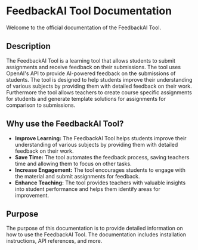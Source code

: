 # FeedbackAI Tool Documentation

Welcome to the official documentation of the FeedbackAI Tool.

## Description
The FeedbackAI Tool is a learning tool that allows students to submit assignments and receive feedback on their submissions. The tool uses OpenAI's API to provide AI-powered feedback on the submissions of students. The tool is designed to help students improve their understanding of various subjects by providing them with detailed feedback on their work.
Furthermore the tool allows teachers to create course specific assignments for students and generate template solutions for assignments for comparison to submissions.

## Why use the FeedbackAI Tool?
- **Improve Learning:** The FeedbackAI Tool helps students improve their understanding of various subjects by providing them with detailed feedback on their work.
- **Save Time:** The tool automates the feedback process, saving teachers time and allowing them to focus on other tasks.
- **Increase Engagement:** The tool encourages students to engage with the material and submit assignments for feedback.
- **Enhance Teaching:** The tool provides teachers with valuable insights into student performance and helps them identify areas for improvement.


## Purpose
The purpose of this documentation is to provide detailed information on how to use the FeedbackAI Tool. The documentation includes installation instructions, API references, and more.